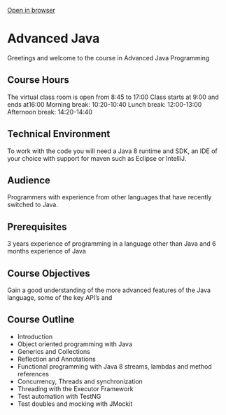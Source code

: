 [Open in browser](https://github.com/rofr/java-training/blob/master/README.md)

# Advanced Java
Greetings and welcome to the course in Advanced Java Programming

## Course Hours
The virtual class room is open from 8:45 to 17:00
Class starts at 9:00 and ends at16:00
Morning break: 10:20-10:40
Lunch break: 12:00-13:00
Afternoon break: 14:20-14:40
 
## Technical Environment
To work with the code you will need a Java 8 runtime and SDK, an IDE of your choice with support for maven such as Eclipse or IntelliJ.

## Audience
Programmers with experience from other languages that have recently switched to Java. 

## Prerequisites
3 years experience of programming in a language other than Java and 6 months experience of Java
 
## Course Objectives
Gain a good understanding of the more advanced features of the Java language, some of the key API’s and
 
## Course Outline
* Introduction
* Object oriented programming with Java
* Generics and Collections
* Reflection and Annotations
* Functional programming with Java 8 streams, lambdas and method references
* Concurrency, Threads and synchronization
* Threading with the Executor Framework
* Test automation with TestNG
* Test doubles and mocking with JMockit
